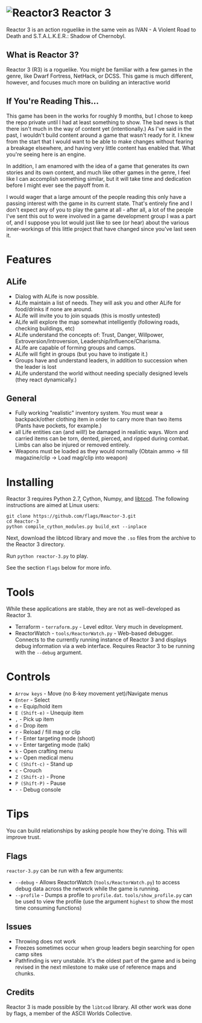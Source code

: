 ![Reactor3](https://raw.github.com/flags/Reactor-3/master/art/pngs/minilogo.png)
Reactor 3
=========
Reactor 3 is an action roguelike in the same vein as IVAN - A Violent Road to Death and S.T.A.L.K.E.R.: Shadow of Chernobyl.

What is Reactor 3?
-------------------
Reactor 3 (R3) is a roguelike. You might be familiar with a few games in the genre, like Dwarf Fortress, NetHack, or DCSS. This game is much different, however, and focuses much more on building an interactive world

If You're Reading This...
-------------------------
This game has been in the works for roughly 9 months, but I chose to keep the repo private until I had at least something to show. The bad news is that there isn't much in the way of content yet (intentionally.) As I've said in the past, I wouldn't build content around a game that wasn't ready for it. I knew from the start that I would want to be able to make changes without fearing a breakage elsewhere, and having very little content has enabled that. What you're seeing here is an engine.

In addition, I am enamored with the idea of a game that generates its own stories and its own content, and much like other games in the genre, I feel like I can accomplish something similar, but it will take time and dedication before I might ever see the payoff from it.

I would wager that a large amount of the people reading this only have a passing interest with the game in its current state. That's entirely fine and I don't expect any of you to play the game at all - after all, a lot of the people I've sent this out to were involved in a game development group I was a part of, and I suppose you lot would just like to see (or hear) about the various inner-workings of this little project that have changed since you've last seen it.

Features
========

ALife
-----
* Dialog with ALife is now possible.
* ALife maintain a list of needs. They will ask you and other ALife for food/drinks if none are around.
* ALife will invite you to join squads (this is mostly untested)
* ALife will explore the map somewhat intelligently (following roads, checking buildings, etc)
* ALife understand the concepts of: Trust, Danger, Willpower, Extroversion/Introversion, Leadership/Influence/Charisma.
* ALife are capable of forming groups and camps.
* ALife will fight in groups (but you have to instigate it.)
* Groups have and understand leaders, in addition to succession when the leader is lost
* ALife understand the world without needing specially designed levels (they react dynamically.)

General
-------
* Fully working "realistic" inventory system. You must wear a backpack/other clothing item in order to carry more than two items (Pants have pockets, for example.)
* all Life entities can (and will!) be damaged in realistic ways. Worn and carried items can be torn, dented, pierced, and ripped during combat. Limbs can also be injured or removed entirely.
* Weapons must be loaded as they would normally (Obtain ammo -> fill magazine/clip -> Load mag/clip into weapon)

Installing
==========
Reactor 3 requires Python 2.7, Cython, Numpy, and [libtcod](http://doryen.eptalys.net/libtcod/download/). The following instructions are aimed at Linux users:

    git clone https://github.com/flags/Reactor-3.git
    cd Reactor-3
    python compile_cython_modules.py build_ext --inplace
    
Next, download the libtcod library and move the `.so` files from the archive to the Reactor 3 directory.

Run `python reactor-3.py` to play.

See the section `flags` below for more info.

Tools
=====
While these applications are stable, they are not as well-developed as Reactor 3.

* Terraform - `terraform.py` - Level editor. Very much in development.
* ReactorWatch - `tools/ReactorWatch.py` - Web-based debugger. Connects to the currently running instance of Reactor 3 and displays debug information via a web interface. Requires Reactor 3 to be running with the `--debug` argument.

Controls
========
* `Arrow keys` - Move (no 8-key movement yet)/Navigate menus
* `Enter` - Select
* `e` - Equip/hold item
* `E (Shift-e)` - Unequip item
* `,` - Pick up item
* `d` - Drop item
* `r` - Reload / fill mag or clip
* `f` - Enter targeting mode (shoot)
* `v` - Enter targeting mode (talk)
* `k` - Open crafting menu
* `w` - Open medical menu
* `C (Shift-c)` - Stand up
* `c` - Crouch
* `Z (Shift-z)` - Prone
* `P (Shift-P)` - Pause
* `-` - Debug console

Tips
====
You can build relationships by asking people how they're doing. This will improve trust.

Flags
-----
`reactor-3.py` can be run with a few arguments:

* `--debug` - Allows ReactorWatch (`tools/ReactorWatch.py`) to access debug data across the network while the game is running.
* `--profile` - Dumps a profile to `profile.dat`. `tools/show_profile.py` can be used to view the profile (use the argument `highest` to show the most time consuming functions)

Issues
------
* Throwing does not work
* Freezes sometimes occur when group leaders begin searching for open camp sites
* Pathfinding is very unstable.
	It's the oldest part of the game and is being revised in the next milestone to make use of reference maps and chunks.

Credits
-------
Reactor 3 is made possible by the `libtcod` library. All other work was done by flags, a member of the ASCII Worlds Collective.

